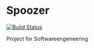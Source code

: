 # Spoozer
[![Build Status](https://travis-ci.org/saphijaga/Spoozer.svg?branch=master)](https://travis-ci.org/saphijaga/Spoozer)

Project for Softwareengeneering